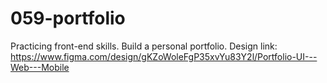 # 059-portfolio
Practicing front-end skills. Build a personal portfolio.
Design link: https://www.figma.com/design/gKZoWoleFgP35xvYu83Y2l/Portfolio-UI---Web---Mobile
